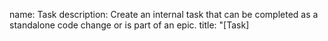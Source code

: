 name: Task
description: Create an internal task that can be completed as a standalone code change or is part of an epic.
title: "[Task] <title>"
labels: [task, edgesquad]
body:
- type: checkboxes
  attributes:
    label: Before logging a task
    options:
    - label: I have searched in this repository's issues to see if it has already been reported.
      required: true
- type: textarea
  attributes:
    label: Task description
    description: Please provide a summary or the "what" of the task logged.
  validations:
    required: true

- type: textarea
  attributes:
    label: Additional implementation details or code snippet(s)
    description: Provide additional information about this task, implementation details or code snippets.
  validations:
    required: false
